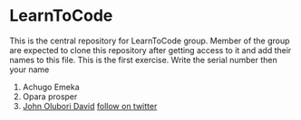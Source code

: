 # LearnToCode
This is the central repository for LearnToCode group. 
Member of the group are expected to clone this repository after getting access to it and add their names to this file. This is the first exercise. 
Write the serial number then your name

1. Achugo Emeka	
2. Opara prosper
3. [John Olubori David](https://github.com/holuborhee) [follow on twitter](https://twitter.com/holuborhee)


